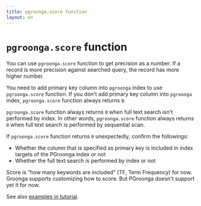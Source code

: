 ```yaml
---
title: pgroonga.score function
layout: en
---
```


# `pgroonga.score` function

You can use `pgroonga.score` function to get precision as a number. If a record is more precision against searched query, the record has more higher number.

You need to add primary key column into `pgroonga` index to use `pgroonga.score` function. If you don't add primary key column into `pgroonga` index, `pgroonga.score` function always returns `0`.

`pgroonga.score` function always returns `0` when full text search isn't performed by index. In other words, `pgroonga.score` function always returns `0` when full text search is performed by sequential scan.

If `pgroonga.score` function returns `0` unexpectedly, confirm the followings:

  * Whether the column that is specified as primary key is included in index targets of the PGroonga index or not
  * Whether the full text search is performed by index or not

Score is "how many keywords are included" (TF, Term Frequency) for now. Groonga supports customizing how to score. But PGroonga doesn't support yet it for now.

See also [examples in tutorial](../../tutorial/#score).
